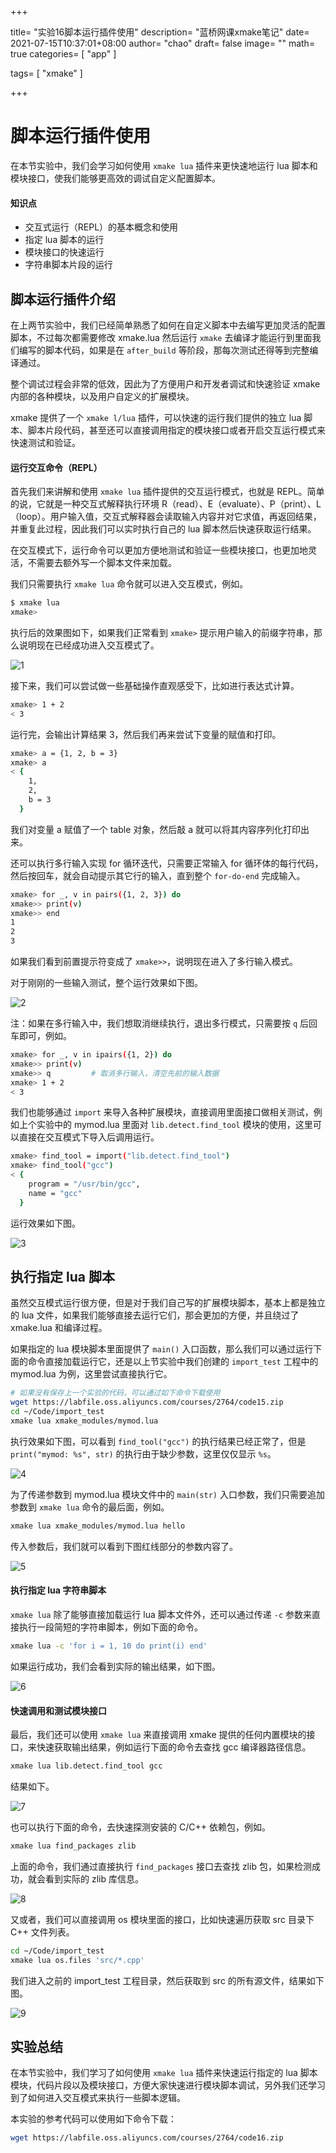 +++

title= "实验16脚本运行插件使用"
description= "蓝桥网课xmake笔记"
date= 2021-07-15T10:37:01+08:00
author= "chao"
draft= false
image= "" 
math= true
categories= [
    "app"
]

tags=  [
    "xmake"
]

+++

# 脚本运行插件使用

在本节实验中，我们会学习如何使用 `xmake lua` 插件来更快速地运行 lua 脚本和模块接口，使我们能够更高效的调试自定义配置脚本。

#### 知识点

- 交互式运行（REPL）的基本概念和使用
- 指定 lua 脚本的运行
- 模块接口的快速运行
- 字符串脚本片段的运行



## 脚本运行插件介绍

在上两节实验中，我们已经简单熟悉了如何在自定义脚本中去编写更加灵活的配置脚本，不过每次都需要修改 xmake.lua 然后运行 `xmake` 去编译才能运行到里面我们编写的脚本代码，如果是在 `after_build` 等阶段，那每次测试还得等到完整编译通过。

整个调试过程会非常的低效，因此为了方便用户和开发者调试和快速验证 xmake 内部的各种模块，以及用户自定义的扩展模块。

xmake 提供了一个 `xmake l/lua` 插件，可以快速的运行我们提供的独立 lua 脚本、脚本片段代码，甚至还可以直接调用指定的模块接口或者开启交互运行模式来快速测试和验证。

#### 运行交互命令（REPL）

首先我们来讲解和使用 `xmake lua` 插件提供的交互运行模式，也就是 REPL。简单的说，它就是一种交互式解释执行环境 R（read）、E（evaluate）、P（print）、L（loop）。用户输入值，交互式解释器会读取输入内容并对它求值，再返回结果，并重复此过程，因此我们可以实时执行自己的 lua 脚本然后快速获取运行结果。

在交互模式下，运行命令可以更加方便地测试和验证一些模块接口，也更加地灵活，不需要去额外写一个脚本文件来加载。

我们只需要执行 `xmake lua` 命令就可以进入交互模式，例如。

```bash
$ xmake lua
xmake>
```

执行后的效果图如下，如果我们正常看到 `xmake>` 提示用户输入的前缀字符串，那么说明现在已经成功进入交互模式了。

![1](实验16脚本运行插件使用.assets/10c6affd787ab358434d4c6030f23a84-0)

接下来，我们可以尝试做一些基础操作直观感受下，比如进行表达式计算。

```bash
xmake> 1 + 2
< 3
```

运行完，会输出计算结果 3，然后我们再来尝试下变量的赋值和打印。

```bash
xmake> a = {1, 2, b = 3}
xmake> a
< {
    1,
    2,
    b = 3
  }
```

我们对变量 a 赋值了一个 table 对象，然后敲 a 就可以将其内容序列化打印出来。

还可以执行多行输入实现 for 循环迭代，只需要正常输入 for 循环体的每行代码，然后按回车，就会自动提示其它行的输入，直到整个 `for-do-end` 完成输入。

```bash
xmake> for _, v in pairs({1, 2, 3}) do
xmake>> print(v)
xmake>> end
1
2
3
```

如果我们看到前置提示符变成了 `xmake>>`，说明现在进入了多行输入模式。

对于刚刚的一些输入测试，整个运行效果如下图。

![2](实验16脚本运行插件使用.assets/df3712c28550edbb7799bc931feadf04-0)

注：如果在多行输入中，我们想取消继续执行，退出多行模式，只需要按 `q` 后回车即可，例如。

```bash
xmake> for _, v in ipairs({1, 2}) do
xmake>> print(v)
xmake>> q         # 取消多行输入，清空先前的输入数据
xmake> 1 + 2
< 3
```

我们也能够通过 `import` 来导入各种扩展模块，直接调用里面接口做相关测试，例如上个实验中的 mymod.lua 里面对 `lib.detect.find_tool` 模块的使用，这里可以直接在交互模式下导入后调用运行。

```bash
xmake> find_tool = import("lib.detect.find_tool")
xmake> find_tool("gcc")
< {
    program = "/usr/bin/gcc",
    name = "gcc"
  }
```

运行效果如下图。

![3](实验16脚本运行插件使用.assets/198ad7c745f4cdf12b2a9ad890e0ad96-0)



## 执行指定 lua 脚本

虽然交互模式运行很方便，但是对于我们自己写的扩展模块脚本，基本上都是独立的 lua 文件，如果我们能够直接去运行它们，那会更加的方便，并且绕过了 xmake.lua 和编译过程。

如果指定的 lua 模块脚本里面提供了 `main()` 入口函数，那么我们可以通过运行下面的命令直接加载运行它，还是以上节实验中我们创建的 `import_test` 工程中的 mymod.lua 为例，这里尝试直接执行它。

```bash
# 如果没有保存上一个实验的代码，可以通过如下命令下载使用
wget https://labfile.oss.aliyuncs.com/courses/2764/code15.zip
cd ~/Code/import_test
xmake lua xmake_modules/mymod.lua
```

执行效果如下图，可以看到 `find_tool("gcc")` 的执行结果已经正常了，但是 `print("mymod: %s", str)` 的执行由于缺少参数，这里仅仅显示 `%s`。

![4](实验16脚本运行插件使用.assets/4b6bcb8081f459f97958a6ba05448463-0)

为了传递参数到 mymod.lua 模块文件中的 `main(str)` 入口参数，我们只需要追加参数到 `xmake lua` 命令的最后面，例如。

```bash
xmake lua xmake_modules/mymod.lua hello
```

传入参数后，我们就可以看到下图红线部分的参数内容了。

![5](实验16脚本运行插件使用.assets/d219dc4be3df15eb63da34d64c7d4060-0)

#### 执行指定 lua 字符串脚本

`xmake lua` 除了能够直接加载运行 lua 脚本文件外，还可以通过传递 `-c` 参数来直接执行一段简短的字符串脚本，例如下面的命令。

```bash
xmake lua -c 'for i = 1, 10 do print(i) end'
```

如果运行成功，我们会看到实际的输出结果，如下图。

![6](实验16脚本运行插件使用.assets/d7b71309c599e5da73298b19e17a657c-0)

#### 快速调用和测试模块接口

最后，我们还可以使用 `xmake lua` 来直接调用 xmake 提供的任何内置模块的接口，来快速获取输出结果，例如运行下面的命令去查找 gcc 编译器路径信息。

```bash
xmake lua lib.detect.find_tool gcc
```

结果如下。

![7](实验16脚本运行插件使用.assets/a6ecf135aa8d6c5516e1f21f4ca659d9-0)

也可以执行下面的命令，去快速探测安装的 C/C++ 依赖包，例如。

```bash
xmake lua find_packages zlib
```

上面的命令，我们通过直接执行 `find_packages` 接口去查找 zlib 包，如果检测成功，就会看到实际的 zlib 库信息。

![8](实验16脚本运行插件使用.assets/100a9fdedb7d73d498de24921090bd7d-0)

又或者，我们可以直接调用 os 模块里面的接口，比如快速遍历获取 src 目录下 C++ 文件列表。

```bash
cd ~/Code/import_test
xmake lua os.files 'src/*.cpp'
```

我们进入之前的 import_test 工程目录，然后获取到 src 的所有源文件，结果如下图。

![9](实验16脚本运行插件使用.assets/03bffcb0fed4c1868cd32804efb2d19d-0)



## 实验总结

在本节实验中，我们学习了如何使用 `xmake lua` 插件来快速运行指定的 lua 脚本模块，代码片段以及模块接口，方便大家快速进行模块脚本调试，另外我们还学习到了如何进入交互模式来执行一些脚本逻辑。

本实验的参考代码可以使用如下命令下载：

```bash
wget https://labfile.oss.aliyuncs.com/courses/2764/code16.zip
```